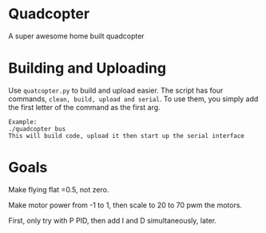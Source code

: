 # Quadcopter

A super awesome home built quadcopter

# Building and Uploading

Use `quatcopter.py` to build and upload easier. The script has four commands, `clean, build, upload and serial`. To use them, you simply add the first letter of the command as the first arg.

    Example:
    ./quadcopter bus
    This will build code, upload it then start up the serial interface

# Goals

Make flying flat =0.5, not zero.

Make motor power from -1 to 1, then scale to 20 to 70 pwm the motors.

First, only try with P PID, then add I and D simultaneously, later.
